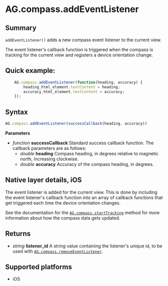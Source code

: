 # AG.compass.addEventListener

## Summary
`addEventListener()` adds a new compass event listener to the current view. 

The event listener's callback function is triggered when the compass is tracking for the current view and registers a device orientation change.

## Quick example:
```javascript
	AG.compass.addEventListener(function(heading, accuracy) {
		heading_html_element.textContent = heading;
		accuracy_html_element.textContent = accuracy;
	});
```

## Syntax
```javascript
AG.compass.addEventListener(successCallback(heading, accuracy))
```

**Parameters**

* *function* **successCallback**
 Standard success callback function. The callback parameters are as follows:
  * *double* **heading**
    Compass heading, in degrees relative to magnetic north, increasing clockwise.
  * *double* **accuracy**
    Accuracy of the compass heading, in degrees.

## Native layer details, iOS

The event listener is added for the current view. This is done by including the event listener's callback function into an array of callback functions that get triggered each time the device orientation changes.

See the documentation for the [`AG.compass.startTracking`](startTracking.md) method for more information about how the compass data gets updated.

## Returns 
* *string* **listener_id**
  A string value containing the listener's unique id, to be used with [`AG.compass.removeEventListener`](removeEventListener.md).

## Supported platforms
* iOS